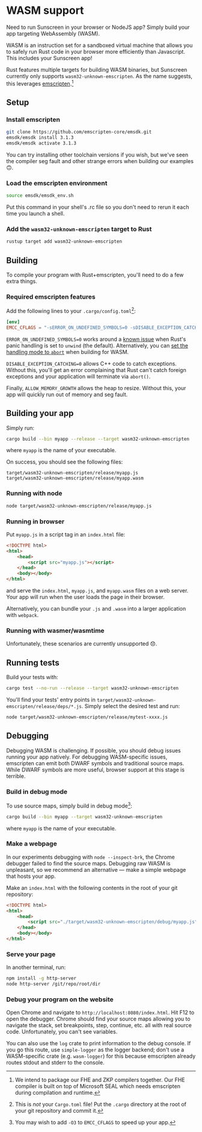 # WASM support

Need to run Sunscreen in your browser or NodeJS app? Simply build your app targeting WebAssembly (WASM).

WASM is an instruction set for a sandboxed virtual machine that allows you to safely run Rust code in your browser more efficiently than Javascript. This includes your Sunscreen app!

Rust features multiple targets for building WASM binaries, but Sunscreen currently only supports `wasm32-unknown-emscripten`. As the name suggests, this leverages [emscripten](https://emscripten.org/).[^*]  

[^*]: We intend to package our FHE and ZKP compilers together. Our FHE compiler is built on top of Microsoft SEAL which needs emscripten during compilation and runtime.

## Setup
### Install emscripten

```sh
git clone https://github.com/emscripten-core/emsdk.git
emsdk/emsdk install 3.1.3
emsdk/emsdk activate 3.1.3
```

You can try installing other toolchain versions if you wish, but we've seen the compiler seg fault and other strange errors when building our examples 🙃.

### Load the emscripten environment

```sh
source emsdk/emsdk_env.sh
```

Put this command in your shell's .rc file so you don't need to rerun it each time you launch a shell.
 
### Add the `wasm32-unknown-emscripten` target to Rust
```sh
rustup target add wasm32-unknown-emscripten
```

## Building
To compile your program with Rust+emscripten, you'll need to do a few extra things.

### Required emscripten features
Add the following lines to your `.cargo/config.toml`[^1]:

```toml
[env]
EMCC_CFLAGS = "-sERROR_ON_UNDEFINED_SYMBOLS=0 -sDISABLE_EXCEPTION_CATCHING=0 -sALLOW_MEMORY_GROWTH"
```

`ERROR_ON_UNDEFINED_SYMBOLS=0` works around a [known issue](https://github.com/rust-lang/rust/pull/95950) when Rust's panic handling is set to `unwind` (the default). Alternatively, you can [set the handling mode to `abort`](https://doc.rust-lang.org/rustc/codegen-options/index.html#panic) when building for WASM.

`DISABLE_EXCEPTION_CATCHING=0` allows C++ code to catch exceptions. Without this, you'll get an error complaining that Rust can't catch foreign exceptions and your application will terminate via `abort()`.

Finally, `ALLOW_MEMORY_GROWTH` allows the heap to resize. Without this, your app will quickly run out of memory and seg fault.

[^1]: This is *not* your `Cargo.toml` file! Put the `.cargo` directory at the root of your git repository and commit it.

## Building your app

Simply run:

```sh
cargo build --bin myapp --release --target wasm32-unknown-emscripten
```
where `myapp` is the name of your executable.

On success, you should see the following files:

```text
target/wasm32-unknown-emscripten/release/myapp.js
target/wasm32-unknown-emscripten/release/myapp.wasm
```

### Running with node 

```sh
node target/wasm32-unknown-emscripten/release/myapp.js
```

### Running in browser

Put `myapp.js` in a script tag in an `index.html` file:
```html
<!DOCTYPE html>
<html>
    <head>
        <script src="myapp.js"></script>
    </head>
    <body></body>
</html>
```

and serve the `index.html`, `myapp.js`, and `myapp.wasm` files on a web server. Your app will run when the user loads the page in their browser.

Alternatively, you can bundle your `.js` and `.wasm` into a larger application with `webpack`.

### Running with wasmer/wasmtime

Unfortunately, these scenarios are currently unsupported 😞.

## Running tests

Build your tests with:

```sh
cargo test --no-run --release --target wasm32-unknown-emscripten
```

You'll find your tests' entry points in `target/wasm32-unknown-emscripten/release/deps/*.js`. Simply select the desired test and run:

```sh
node target/wasm32-unknown-emscripten/release/mytest-xxxx.js
```

## Debugging

Debugging WASM is challenging. If possible, you should debug issues running your app natively. For debugging WASM-specific issues, emscripten can emit both DWARF symbols and traditional source maps. While DWARF symbols are more useful, browser support at this stage is terrible.

### Build in debug mode

To use source maps, simply build in debug mode[^2]:
```sh
cargo build --bin myapp --target wasm32-unknown-emscripten
```

where `myapp` is the name of your executable.

[^2]: You may wish to add `-O3` to `EMCC_CFLAGS` to speed up your app.

### Make a webpage

In our experiments debugging with `node --inspect-brk`, the Chrome debugger failed to find the source maps. Debugging raw WASM is unpleasant, so we recommend an alternative &mdash; make a simple webpage that hosts your app.

Make an `index.html` with the following contents in the root of your git repository:

```html
<!DOCTYPE html>
<html>
    <head>
        <script src="./target/wasm32-unknown-emscripten/debug/myapp.js"></script>
    </head>
    <body></body>
</html>
```

### Serve your page

In another terminal, run:

```sh
npm install -g http-server
node http-server /git/repo/root/dir
```

### Debug your program on the website

Open Chrome and navigate to `http://localhost:8080/index.html`. Hit F12 to open the debugger. Chrome should find your source maps allowing you to navigate the stack, set breakpoints, step, continue, etc. all with real source code. Unfortunately, you can't see variables.

You can also use the `log` crate to print information to the debug console. If you go this route, use `simple-logger` as the logger backend; don't use a WASM-specific crate (e.g. `wasm-logger`) for this because emscripten already routes stdout and stderr to the console.
